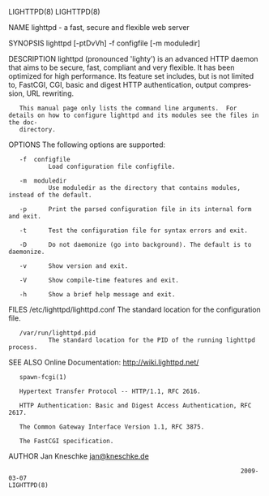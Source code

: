 LIGHTTPD(8)                                                                                                                            LIGHTTPD(8)

NAME
       lighttpd - a fast, secure and flexible web server

SYNOPSIS
       lighttpd [-ptDvVh] -f configfile [-m moduledir]

DESCRIPTION
       lighttpd (pronounced 'lighty') is an advanced HTTP daemon that aims to be secure, fast, compliant and very flexible.  It has been optimized
       for high performance.  Its feature set includes, but is not limited to, FastCGI, CGI, basic and digest HTTP authentication, output compres‐
       sion, URL rewriting.

       This manual page only lists the command line arguments.  For details on how to configure lighttpd and its modules see the files in the doc-
       directory.

OPTIONS
       The following options are supported:

       -f  configfile
               Load configuration file configfile.

       -m  moduledir
               Use moduledir as the directory that contains modules, instead of the default.

       -p      Print the parsed configuration file in its internal form and exit.

       -t      Test the configuration file for syntax errors and exit.

       -D      Do not daemonize (go into background). The default is to daemonize.

       -v      Show version and exit.

       -V      Show compile-time features and exit.

       -h      Show a brief help message and exit.

FILES
       /etc/lighttpd/lighttpd.conf
               The standard location for the configuration file.

       /var/run/lighttpd.pid
               The standard location for the PID of the running lighttpd process.

SEE ALSO
       Online Documentation: http://wiki.lighttpd.net/

       spawn-fcgi(1)

       Hypertext Transfer Protocol -- HTTP/1.1, RFC 2616.

       HTTP Authentication: Basic and Digest Access Authentication, RFC 2617.

       The Common Gateway Interface Version 1.1, RFC 3875.

       The FastCGI specification.

AUTHOR
       Jan Kneschke <jan@kneschke.de>

                                                                    2009-03-07                                                         LIGHTTPD(8)

